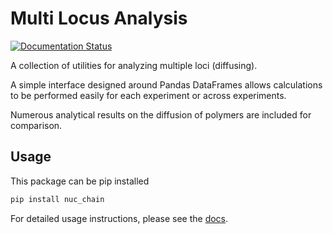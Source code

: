 # Multi Locus Analysis

[![Documentation Status](https://readthedocs.org/projects/multi-locus-analysis/badge/?version=latest)](https://multi-locus-analysis.readthedocs.io/en/latest/?badge=latest)

A collection of utilities for analyzing multiple loci (diffusing).

A simple interface designed around Pandas DataFrames allows calculations to be
performed easily for each experiment or across experiments.

Numerous analytical results on the diffusion of polymers are included for
comparison.

## Usage

This package can be pip installed

```bash
pip install nuc_chain
```

For detailed usage instructions, please see the
[docs](https://multi-locus-analysis.readthedocs.io).
